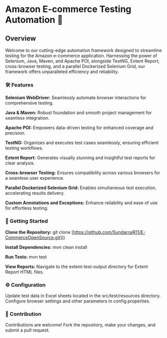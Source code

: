 # **Amazon E-commerce Testing Automation 🚀**

## **Overview**

Welcome to our cutting-edge automation framework designed to streamline testing for the Amazon e-commerce application.
Harnessing the power of Selenium, Java, Maven, and Apache POI, alongside TestNG, Extent Report, cross-browser testing, 
and a parallel Dockerized Selenium Grid, our framework offers unparalleled efficiency and reliability.

### **🛠️ Features**

**Selenium WebDriver:** Seamlessly automate browser interactions for comprehensive testing.

**Java & Maven:** Robust foundation and smooth project management for seamless integration.

**Apache POI:** Empowers data-driven testing for enhanced coverage and precision.

**TestNG:** Organizes and executes test cases seamlessly, ensuring efficient testing workflows.

**Extent Report:** Generates visually stunning and insightful test reports for clear analysis.

**Cross-browser Testing:** Ensures compatibility across various browsers for a seamless user experience.

**Parallel Dockerized Selenium Grid:** Enables simultaneous test execution, accelerating results delivery.

**Custom Annotations and Exceptions:** Enhance reliability and ease of use for effortless testing.

### 🚀 Getting Started

**Clone the Repository:** git clone [https://github.com/SundarrajR11/E-CommerceOpenSource.git]()

**Install Dependencies:** mvn clean install

**Run Tests:** mvn test

**View Reports:** Navigate to the extent-test-output directory for Extent Report HTML files.

### **⚙️ Configuration**

Update test data in Excel sheets located in the src/test/resources directory.
Configure browser settings and other parameters in config.properties.

### 🤝 Contribution

Contributions are welcome! Fork the repository, make your changes, and submit a pull request.

